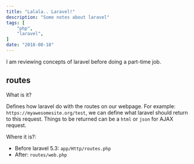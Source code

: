 ```yaml
---
title: "Lalala.. Laravel!"
description: "Some notes about laravel"
tags: [
    "php",
    "laravel",
]
date: "2018-08-18"
---
```


I am reviewing concepts of laravel before doing a part-time job.

## routes
What is it?

Defines how laravel do with the routes on our webpage. For example: `https://myawesomesite.org/test`, we can define what laravel should return to this request. Things to be returned can be a `html` or `json` for AJAX request.

Where it is?:

* Before laravel 5.3: `app/Http/routes.php`
* After: `routes/web.php`